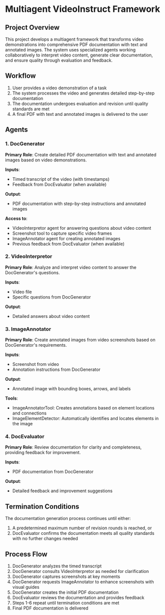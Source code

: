 # Multiagent VideoInstruct Framework

## Project Overview

This project develops a multiagent framework that transforms video demonstrations into comprehensive PDF documentation with text and annotated images. The system uses specialized agents working collaboratively to interpret video content, generate clear documentation, and ensure quality through evaluation and feedback.

## Workflow

1. User provides a video demonstration of a task
2. The system processes the video and generates detailed step-by-step documentation
3. The documentation undergoes evaluation and revision until quality standards are met
4. A final PDF with text and annotated images is delivered to the user

## Agents

### 1. DocGenerator

**Primary Role**: Create detailed PDF documentation with text and annotated images based on video demonstrations.

**Inputs**:

- Timed transcript of the video (with timestamps)
- Feedback from DocEvaluator (when available)

**Output**:

- PDF documentation with step-by-step instructions and annotated images

**Access to**:

- VideoInterpretor agent for answering questions about video content
- Screenshot tool to capture specific video frames
- ImageAnnotator agent for creating annotated images
- Previous feedback from DocEvaluator (when available)

### 2. VideoInterpretor

**Primary Role**: Analyze and interpret video content to answer the DocGenerator's questions.

**Inputs**:

- Video file
- Specific questions from DocGenerator

**Output**:

- Detailed answers about video content

### 3. ImageAnnotator

**Primary Role**: Create annotated images from video screenshots based on DocGenerator's requirements.

**Inputs**:

- Screenshot from video
- Annotation instructions from DocGenerator

**Output**:

- Annotated image with bounding boxes, arrows, and labels

**Tools**:

- ImageAnnotatorTool: Creates annotations based on element locations and connections
- ImageElementDetector: Automatically identifies and locates elements in the image

### 4. DocEvaluator

**Primary Role**: Review documentation for clarity and completeness, providing feedback for improvement.

**Inputs**:

- PDF documentation from DocGenerator

**Output**:

- Detailed feedback and improvement suggestions

## Termination Conditions

The documentation generation process continues until either:

1. A predetermined maximum number of revision rounds is reached, or
2. DocEvaluator confirms the documentation meets all quality standards with no further changes needed

## Process Flow

1. DocGenerator analyzes the timed transcript
2. DocGenerator consults VideoInterpretor as needed for clarification
3. DocGenerator captures screenshots at key moments
4. DocGenerator requests ImageAnnotator to enhance screenshots with visual guides
5. DocGenerator creates the initial PDF documentation
6. DocEvaluator reviews the documentation and provides feedback
7. Steps 1-6 repeat until termination conditions are met
8. Final PDF documentation is delivered

